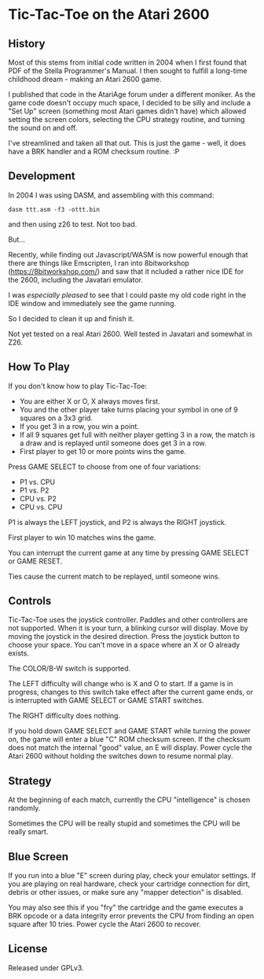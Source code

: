 # Tic-Tac-Toe on the Atari 2600

## History

Most of this stems from initial code written in 2004 when I first found
that PDF of the Stella Programmer's Manual.  I then sought to fulfill a
long-time childhood dream - making an Atari 2600 game.

I published that code in the AtariAge forum under a different moniker.  As
the game code doesn't occupy much space, I decided to be silly and include a
"Set Up" screen (something most Atari games didn't have) which allowed
setting the screen colors, selecting the CPU strategy routine, and turning
the sound on and off.

I've streamlined and taken all that out.  This is just the game - well, it
does have a BRK handler and a ROM checksum routine. :P

## Development

In 2004 I was using DASM, and assembling with this command:

`dasm ttt.asm -f3 -ottt.bin`

and then using z26 to test.  Not too bad.

But...

Recently, while finding out Javascript/WASM is now powerful enough that
there are things like Emscripten, I ran into 8bitworkshop
(https://8bitworkshop.com/) and saw that it ncluded a rather nice IDE for
the 2600, including the Javatari emulator.

I was *especially pleased* to see that I could paste my old code right in
the IDE window and immediately see the game running.

So I decided to clean it up and finish it.

Not yet tested on a real Atari 2600.  Well tested in Javatari and somewhat in Z26.

## How To Play

If you don't know how to play Tic-Tac-Toe: 

- You are either X or O, X always moves first.
- You and the other player take turns placing your symbol in one of 9 squares on a 3x3 grid.  
- If you get 3 in a row, you win a point.  
- If all 9 squares get full with neither player getting 3 in a row, the match is a draw and is replayed until someone does get 3 in a row.
- First player to get 10 or more points wins the game.

Press GAME SELECT to choose from one of four variations:

-  P1  vs. CPU
-  P1  vs.  P2
- CPU  vs.  P2
- CPU  vs. CPU

P1 is always the LEFT joystick, and P2 is always the RIGHT joystick.

First player to win 10 matches wins the game.

You can interrupt the current game at any time by pressing GAME SELECT or GAME RESET.

Ties cause the current match to be replayed, until someone wins.

## Controls

Tic-Tac-Toe uses the joystick controller.  Paddles and other controllers are not supported.  When it is your turn, a blinking cursor will display.  Move by moving the joystick in the desired direction.  Press the joystick button to choose your space.  You can't move in a space where an X or O already exists.

The COLOR/B-W switch is supported.

The LEFT difficulty will change who is X and O to start.  If a game is in progress, changes to this switch take effect after the current game ends, or is interrupted with GAME SELECT or GAME START switches.

The RIGHT difficulty does nothing.

If you hold down GAME SELECT and GAME START while turning the power on, the game will enter a blue "C" ROM checksum screen.  If the checksum does not match the internal "good" value, an E will display.  Power cycle the Atari 2600 without holding the switches down to resume normal play.

## Strategy

At the beginning of each match, currently the CPU "intelligence" is chosen randomly.  

Sometimes the CPU will be really stupid and sometimes the CPU will be really smart.

## Blue Screen

If you run into a blue "E" screen during play, check your emulator settings.  If you are playing on real hardware, check your cartridge connection for dirt, debris or other issues, or make sure any "mapper detection" is disabled.  

You may also see this if you "fry" the cartridge and the game executes a BRK opcode or a data integrity error prevents the CPU from finding an open square after 10 tries.  Power cycle the Atari 2600 to recover.

## License

Released under GPLv3.
